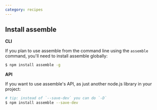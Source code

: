 ```yaml
---
category: recipes
---
```

## Install assemble

**CLI**

If you plan to use assemble from the command line using the `assemble` command, you'll need to install assemble globally:

```sh
$ npm install assemble -g
```

**API**

If you want to use assemble's API, as just another node.js library in your project:

```sh
# tip: instead of `--save-dev` you can do `-D`
$ npm install assemble --save-dev
```

